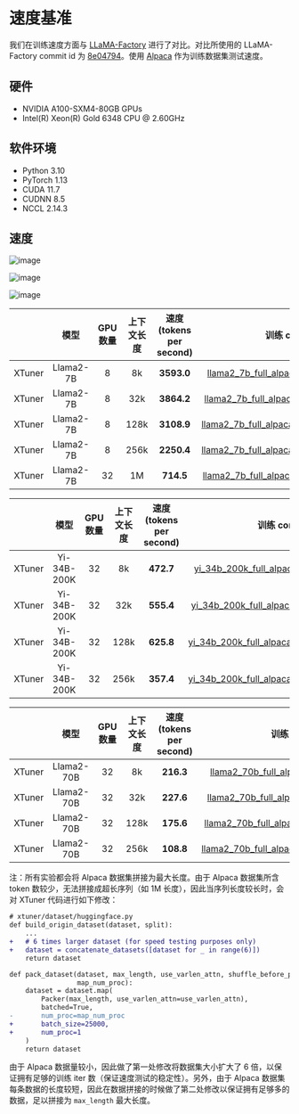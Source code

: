 # 速度基准

我们在训练速度方面与 [LLaMA-Factory](https://github.com/hiyouga/LLaMA-Factory) 进行了对比。对比所使用的 LLaMA-Factory commit id 为 [8e04794](https://github.com/hiyouga/LLaMA-Factory/tree/8e04794b2da067a4123b9d7091a54c5647f44244)。使用 [Alpaca](https://huggingface.co/datasets/tatsu-lab/alpaca) 作为训练数据集测试速度。

## 硬件

- NVIDIA A100-SXM4-80GB GPUs
- Intel(R) Xeon(R) Gold 6348 CPU @ 2.60GHz

## 软件环境

- Python 3.10
- PyTorch 1.13
- CUDA 11.7
- CUDNN 8.5
- NCCL 2.14.3

## 速度

![image](https://github.com/InternLM/xtuner/assets/41630003/5206f467-b261-4a5b-a421-f77e787743c1)

![image](https://github.com/InternLM/xtuner/assets/41630003/6d8a9028-60f2-44ee-8908-e352474efb73)

![image](https://github.com/InternLM/xtuner/assets/41630003/19d31b41-c691-414e-ac36-380caab6bc68)

|        |   模型    | GPU 数量 | 上下文长度 | 速度 (tokens per second) |                                                               训练 config                                                                |
| :----: | :-------: | :------: | :--------: | :----------------------: | :--------------------------------------------------------------------------------------------------------------------------------------: |
| XTuner | Llama2-7B |    8     |     8k     |        **3593.0**        |   [llama2_7b_full_alpaca_enzh_8k_sp1.py](../../../xtuner/configs/llama_speed_benchmark/llama2_7b/llama2_7b_full_alpaca_enzh_8k_sp1.py)   |
| XTuner | Llama2-7B |    8     |    32k     |        **3864.2**        |  [llama2_7b_full_alpaca_enzh_32k_sp1.py](../../../xtuner/configs/llama_speed_benchmark/llama2_7b/llama2_7b_full_alpaca_enzh_32k_sp1.py)  |
| XTuner | Llama2-7B |    8     |    128k    |        **3108.9**        | [llama2_7b_full_alpaca_enzh_128k_sp8.py](../../../xtuner/configs/llama_speed_benchmark/llama2_7b/llama2_7b_full_alpaca_enzh_128k_sp8.py) |
| XTuner | Llama2-7B |    8     |    256k    |        **2250.4**        | [llama2_7b_full_alpaca_enzh_256k_sp8.py](../../../xtuner/configs/llama_speed_benchmark/llama2_7b/llama2_7b_full_alpaca_enzh_256k_sp8.py) |
| XTuner | Llama2-7B |    32    |     1M     |        **714.5**         |  [llama2_7b_full_alpaca_enzh_1M_sp16.py](../../../xtuner/configs/llama_speed_benchmark/llama2_7b/llama2_7b_full_alpaca_enzh_1M_sp16.py)  |

|        |    模型     | GPU 数量 | 上下文长度 | 速度 (tokens per second) |                                                                训练 config                                                                |
| :----: | :---------: | :------: | :--------: | :----------------------: | :---------------------------------------------------------------------------------------------------------------------------------------: |
| XTuner | Yi-34B-200K |    32    |     8k     |        **472.7**         |   [yi_34b_200k_full_alpaca_enzh_8k_sp1.py](../../../xtuner/configs/llama_speed_benchmark/yi_34b/yi_34b_200k_full_alpaca_enzh_8k_sp1.py)   |
| XTuner | Yi-34B-200K |    32    |    32k     |        **555.4**         |  [yi_34b_200k_full_alpaca_enzh_32k_sp2.py](../../../xtuner/configs/llama_speed_benchmark/yi_34b/yi_34b_200k_full_alpaca_enzh_32k_sp2.py)  |
| XTuner | Yi-34B-200K |    32    |    128k    |        **625.8**         | [yi_34b_200k_full_alpaca_enzh_128k_sp8.py](../../../xtuner/configs/llama_speed_benchmark/yi_34b/yi_34b_200k_full_alpaca_enzh_128k_sp8.py) |
| XTuner | Yi-34B-200K |    32    |    256k    |        **357.4**         | [yi_34b_200k_full_alpaca_enzh_256k_sp8.py](../../../xtuner/configs/llama_speed_benchmark/yi_34b/yi_34b_200k_full_alpaca_enzh_256k_sp8.py) |

|        |    模型    | GPU 数量 | 上下文长度 | 速度 (tokens per second) |                                                                  训练 config                                                                  |
| :----: | :--------: | :------: | :--------: | :----------------------: | :-------------------------------------------------------------------------------------------------------------------------------------------: |
| XTuner | Llama2-70B |    32    |     8k     |        **216.3**         |    [llama2_70b_full_alpaca_enzh_8k_sp1.py](../../../xtuner/configs/llama_speed_benchmark/llama2_70b/llama2_70b_full_alpaca_enzh_8k_sp1.py)    |
| XTuner | Llama2-70B |    32    |    32k     |        **227.6**         |   [llama2_70b_full_alpaca_enzh_32k_sp4.py](../../../xtuner/configs/llama_speed_benchmark/llama2_70b/llama2_70b_full_alpaca_enzh_32k_sp4.py)   |
| XTuner | Llama2-70B |    32    |    128k    |        **175.6**         |  [llama2_70b_full_alpaca_enzh_128k_sp8.py](../../../xtuner/configs/llama_speed_benchmark/llama2_70b/llama2_70b_full_alpaca_enzh_128k_sp8.py)  |
| XTuner | Llama2-70B |    32    |    256k    |        **108.8**         | [llama2_70b_full_alpaca_enzh_256k_sp16.py](../../../xtuner/configs/llama_speed_benchmark/llama2_70b/llama2_70b_full_alpaca_enzh_256k_sp16.py) |

注：所有实验都会将 Alpaca 数据集拼接为最大长度。由于 Alpaca 数据集所含 token 数较少，无法拼接成超长序列（如 1M 长度），因此当序列长度较长时，会对 XTuner 代码进行如下修改：

```diff
# xtuner/dataset/huggingface.py
def build_origin_dataset(dataset, split):
    ...
+   # 6 times larger dataset (for speed testing purposes only)
+   dataset = concatenate_datasets([dataset for _ in range(6)])
    return dataset

def pack_dataset(dataset, max_length, use_varlen_attn, shuffle_before_pack,
                 map_num_proc):
    dataset = dataset.map(
        Packer(max_length, use_varlen_attn=use_varlen_attn),
        batched=True,
-       num_proc=map_num_proc
+       batch_size=25000,
+       num_proc=1
    )
    return dataset
```

由于 Alpaca 数据量较小，因此做了第一处修改将数据集大小扩大了 6 倍，以保证拥有足够的训练 iter 数（保证速度测试的稳定性）。另外，由于 Alpaca 数据集每条数据的长度较短，因此在数据拼接的时候做了第二处修改以保证拥有足够多的数据，足以拼接为 `max_length` 最大长度。
